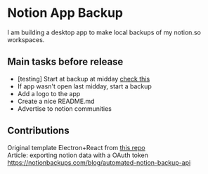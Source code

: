 # Notion App Backup

I am building a desktop app to make local backups of my notion.so workspaces.

## Main tasks before release
- [testing] Start at backup at midday [check this](https://javascript.plainenglish.io/schedule-repetitive-tasks-in-node-js-3bef27515ce5)
- If app wasn't open last midday, start a backup
- Add a logo to the app
- Create a nice README.md
- Advertise to notion communities

## Contributions 

Original template Electron+React from [this repo](https://github.com/yhirose/react-typescript-electron-sample-with-create-react-app-and-electron-builder)  
Article: exporting notion data with a OAuth token https://notionbackups.com/blog/automated-notion-backup-api
